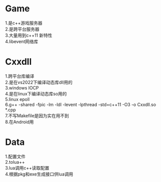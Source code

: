 # Game    
1.是c++游戏服务器  
2.是跨平台服务器   
3.大量用到c++11 新特性  
4.libevent网络库  

# Cxxdll  
1.跨平台库编译  
2.是在vs2022下编译动态库dll用的  
3.windows IOCP   
4.是在linux下编译动态库so用的  
5.linux epoll  
6.g++ -shared -fpic -lm -ldl -levent -lpthread -std=c++11 -O3 -o Cxxdll.so *.cpp  
7.不写Makefile是因为实在用不到  
8.在Android用

# Data
1.配置文件  
2.tolua++  
3.lua调用c++读取配置  
4.根据pkg和exe生成接口供lua调用  
